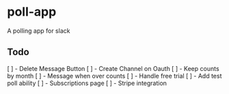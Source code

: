 # poll-app
A polling app for slack


## Todo
[ ] - Delete Message Button
[ ] - Create Channel on Oauth
[ ] - Keep counts by month
[ ] - Message when over counts
[ ] - Handle free trial
[ ] - Add test poll ability
[ ] - Subscriptions page
[ ] - Stripe integration
